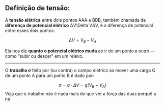 
## Definição de tensão:

A **tensão elétrica** entre dois pontos AAA e BBB, também chamada de **diferença de potencial elétrico** ΔV\Delta VΔV, é a diferença de potencial entre esses dois pontos:

$$
\Delta V = V_B - V_A
$$

Ela nos diz **quanto o potencial elétrico muda** ao ir de um ponto a outro — como "subir ou descer" em um relevo.

---
O **trabalho $\sigma$** feito por (ou contra) o campo elétrico ao mover uma carga Q de um ponto A para um ponto B é dado por:

$$
\sigma = q \cdot \Delta V = q(V_B - V_A)
$$
Veja que o trabalho não é nada mais do que ver a força das duas porquê a ne


